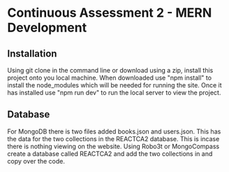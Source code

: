 # Continuous Assessment 2 - MERN Development 


## Installation

Using git clone in the command line or download using a zip, install this project onto you local machine.
When downloaded use "npm install" to install the node_modules which will be needed for running the site. 
Once it has installed use "npm run dev" to run the local server to view the project.

## Database

For MongoDB there is two files added books.json and users.json. This has the data for the two collections in the REACTCA2 database. This is incase 
there is nothing viewing on the website. Using Robo3t or MongoCompass create a database called REACTCA2 and add the two collections in and copy over the code.
